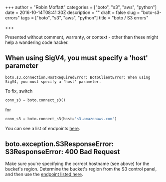 +++
author = "Robin Moffatt"
categories = ["boto", "s3", "aws", "python"]
date = 2016-10-14T08:41:30Z
description = ""
draft = false
slug = "boto-s3-errors"
tags = ["boto", "s3", "aws", "python"]
title = "boto / S3 errors"

+++

Presented without comment, warranty, or context -  other than these might help a wandering code hacker. 

## When using SigV4, you must specify a 'host' parameter

    boto.s3.connection.HostRequiredError: BotoClientError: When using SigV4, you must specify a 'host' parameter.

To fix, switch

```python
conn_s3 = boto.connect_s3()
```

for

```python
conn_s3 = boto.connect_s3(host='s3.amazonaws.com')
```

You can see a list of endpoints [here](http://docs.aws.amazon.com/general/latest/gr/rande.html#s3_region). 

## boto.exception.S3ResponseError: S3ResponseError: 400 Bad Request

Make sure you're specifying the correct hostname (see above) for the bucket's region. Determine the bucket's region from the S3 control panel, and then use the [endpoint listed here](http://docs.aws.amazon.com/general/latest/gr/rande.html#s3_region).